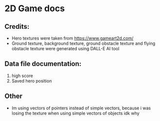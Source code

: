 # 2D Game docs 

## Credits:
* Hero textures were taken from https://www.gameart2d.com/
* Ground texture, background texture, ground obstacle texture and flying obstacle texture were generated using DALL-E AI tool

## Data file documentation:
1. high score
2. Saved hero position


## Other
* Im using vectors of pointers instead of simple vectors, because i was losing the texture when using simple vectors of objects idk why
